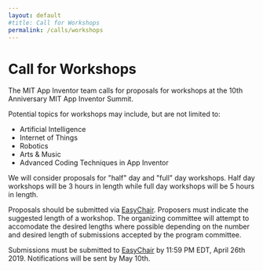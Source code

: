 ```yaml
---
layout: default
#title: Call for Workshops
permalink: /calls/workshops
---
```


# Call for Workshops

The MIT App Inventor team calls for proposals for workshops at the 10th Anniversary MIT App Inventor Summit.

Potential topics for workshops may include, but are not limited to:

* Artificial Intelligence
* Internet of Things
* Robotics
* Arts & Music
* Advanced Coding Techniques in App Inventor

We will consider proposals for "half" day and "full" day workshops. Half day workshops will be 3 hours in length while full day workshops will be 5 hours in length.

Proposals should be submitted via [EasyChair](https://easychair.org/conferences/?conf=appinv2019). Proposers must indicate the suggested length of a workshop. The organizing committee will attempt to accomodate the desired lengths where possible depending on the number and desired length of submissions accepted by the program committee.

Submissions must be submitted to [EasyChair](https://easychair.org/conferences/?conf=appinv2019) by 11:59 PM EDT, April 26th 2019. Notifications will be sent by May 10th.
